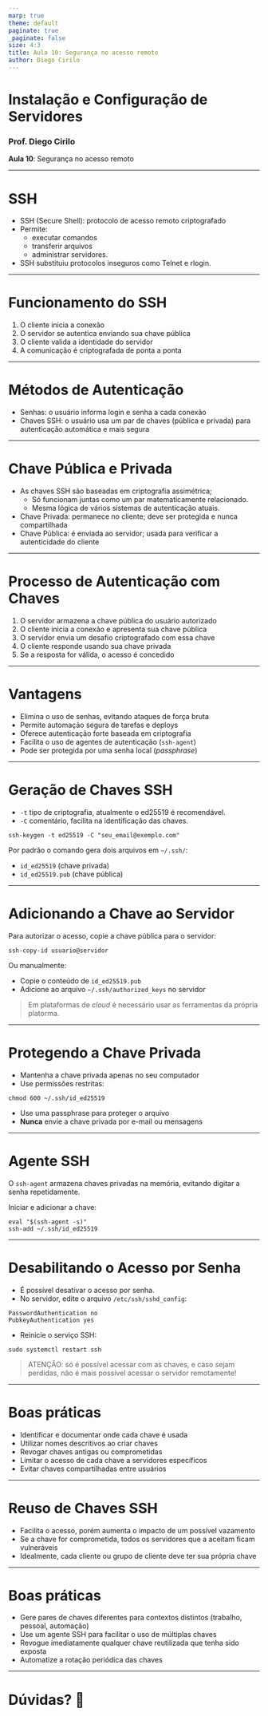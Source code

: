 ```yaml
---
marp: true
theme: default
paginate: true
_paginate: false
size: 4:3
title: Aula 10: Segurança no acesso remoto
author: Diego Cirilo
---
```

<style>
img, table {
  display: block;
  margin: 0 auto;
}
</style>

# <!-- fit --> Instalação e Configuração de Servidores

### Prof. Diego Cirilo

**Aula 10**: Segurança no acesso remoto

---
# SSH

- SSH (Secure Shell): protocolo de acesso remoto criptografado
- Permite: 
    - executar comandos
    - transferir arquivos
    - administrar servidores.  
- SSH substituiu protocolos inseguros como Telnet e rlogin.  

---
# Funcionamento do SSH

1. O cliente inicia a conexão  
2. O servidor se autentica enviando sua chave pública  
3. O cliente valida a identidade do servidor  
4. A comunicação é criptografada de ponta a ponta  

---
# Métodos de Autenticação

- Senhas: o usuário informa login e senha a cada conexão  
- Chaves SSH: o usuário usa um par de chaves (pública e privada) para autenticação automática e mais segura  

---
# Chave Pública e Privada

- As chaves SSH são baseadas em criptografia assimétrica;
    - Só funcionam juntas como um par matematicamente relacionado.  
    - Mesma lógica de vários sistemas de autenticação atuais.
- Chave Privada: permanece no cliente; deve ser protegida e nunca compartilhada  
- Chave Pública: é enviada ao servidor; usada para verificar a autenticidade do cliente  

---
# Processo de Autenticação com Chaves

1. O servidor armazena a chave pública do usuário autorizado  
2. O cliente inicia a conexão e apresenta sua chave pública  
3. O servidor envia um desafio criptografado com essa chave  
4. O cliente responde usando sua chave privada  
5. Se a resposta for válida, o acesso é concedido  

---
# Vantagens

- Elimina o uso de senhas, evitando ataques de força bruta  
- Permite automação segura de tarefas e deploys  
- Oferece autenticação forte baseada em criptografia  
- Facilita o uso de agentes de autenticação (`ssh-agent`)  
- Pode ser protegida por uma senha local (*passphrase*)  

---
# Geração de Chaves SSH

- `-t` tipo de criptografia, atualmente o ed25519 é recomendável. 
- `-C` comentário, facilita na identificação das chaves.

```
ssh-keygen -t ed25519 -C "seu_email@exemplo.com"
```

Por padrão o comando gera dois arquivos em `~/.ssh/`:

- `id_ed25519` (chave privada)  
- `id_ed25519.pub` (chave pública)  

---
# Adicionando a Chave ao Servidor

Para autorizar o acesso, copie a chave pública para o servidor:

```
ssh-copy-id usuario@servidor
```

Ou manualmente:

- Copie o conteúdo de `id_ed25519.pub`  
- Adicione ao arquivo `~/.ssh/authorized_keys` no servidor  

> Em plataformas de *cloud* é necessário usar as ferramentas da própria platorma.

---
# Protegendo a Chave Privada

- Mantenha a chave privada apenas no seu computador  
- Use permissões restritas:

```
chmod 600 ~/.ssh/id_ed25519
```

- Use uma passphrase para proteger o arquivo  
- **Nunca** envie a chave privada por e-mail ou mensagens  

---
# Agente SSH

O `ssh-agent` armazena chaves privadas na memória, evitando digitar a senha repetidamente.

Iniciar e adicionar a chave:

```
eval "$(ssh-agent -s)"
ssh-add ~/.ssh/id_ed25519
```

---
# Desabilitando o Acesso por Senha

- É possível desativar o acesso por senha.
- No servidor, edite o arquivo `/etc/ssh/sshd_config`:

```
PasswordAuthentication no
PubkeyAuthentication yes
```

- Reinicie o serviço SSH:

```
sudo systemctl restart ssh
```

> ATENÇÃO: só é possível acessar com as chaves, e caso sejam perdidas, não é mais possível acessar o servidor remotamente!

---
# Boas práticas

- Identificar e documentar onde cada chave é usada  
- Utilizar nomes descritivos ao criar chaves  
- Revogar chaves antigas ou comprometidas  
- Limitar o acesso de cada chave a servidores específicos  
- Evitar chaves compartilhadas entre usuários  

---
# Reuso de Chaves SSH

- Facilita o acesso, porém aumenta o impacto de um possível vazamento  
- Se a chave for comprometida, todos os servidores que a aceitam ficam vulneráveis  
- Idealmente, cada cliente ou grupo de cliente deve ter sua própria chave  

---
# Boas práticas

- Gere pares de chaves diferentes para contextos distintos (trabalho, pessoal, automação)  
- Use um agente SSH para facilitar o uso de múltiplas chaves  
- Revogue imediatamente qualquer chave reutilizada que tenha sido exposta  
- Automatize a rotação periódica das chaves  

---
# <!--fit--> Dúvidas? 🤔